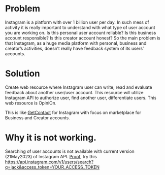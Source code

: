 # Problem
Instagram is a platform with over 1 billion user per day. In such mess of activity it is really important to understand with what type of user account you are working on. Is this personal user account reliable? Is this business account responsible? Is this creator account honest? So the main problem is that Instagram, as a huge media platform with personal, business and creator’s activities, doesn’t really have feedback system of its users’ accounts.
# Solution
Create web resource where Instagram user can write, read and evaluate feedback about another user/user account. This resource will utilize Instagram API to authorize user, find another user, differentiate users. This web resource is OpiniOn.

This is like [GetContact](https://www.getcontact.com/en/) for Instagram with focus on marketplace for Business and Creator accounts.
# Why it is not working.
Searching of user accounts is not available with current version (21May2023) of Instagram API. [Proof](https://stackoverflow.com/questions/29621771/instagram-api-search-users), try this https://api.instagram.com/v1/users/search?q=jack&access_token=YOUR_ACCESS_TOKEN
